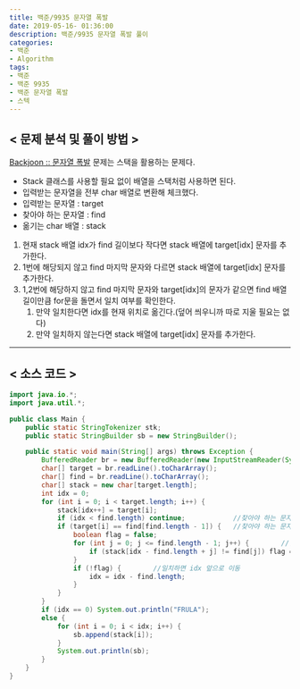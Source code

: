```yaml
---
title: 백준/9935 문자열 폭발
date: 2019-05-16- 01:36:00
description: 백준/9935 문자열 폭발 풀이
categories:
- 백준
- Algorithm
tags: 
- 백준
- 백준 9935
- 백준 문자열 폭발
- 스텍
---
```

## < 문제 분석 및 풀이 방법 >

[Backjoon :: 문자열 폭발](https://www.acmicpc.net/problem/9935) 문제는 스택을 활용하는 문제다.

- Stack 클래스를 사용할 필요 없이 배열을 스택처럼 사용하면 된다.
- 입력받는 문자열을 전부 char 배열로 변환해 체크했다.
- 입력받는 문자열 : target
- 찾아야 하는 문자열 : find
- 옮기는 char 배열 : stack

1. 현재 stack 배열 idx가 find 길이보다 작다면 stack 배열에 target[idx] 문자를 추가한다.
2. 1번에 해당되지 않고 find 마지막 문자와 다르면 stack 배열에 target[idx] 문자를 추가한다.
3. 1,2번에 해당하지 않고 find 마지막 문자와 target[idx]의 문자가 같으면 find 배열 길이만큼 for문을 돌면서 일치 여부를 확인한다.
    1. 만약 일치한다면 idx를 현재 위치로 옮긴다.(덮어 씌우니까 따로 지울 필요는 없다)
    2. 만약 일치하지 않는다면 stack 배열에 target[idx] 문자를 추가한다.

***

## < 소스 코드 >

~~~java
import java.io.*;
import java.util.*;

public class Main {
    public static StringTokenizer stk;
    public static StringBuilder sb = new StringBuilder();

    public static void main(String[] args) throws Exception {
        BufferedReader br = new BufferedReader(new InputStreamReader(System.in));
        char[] target = br.readLine().toCharArray();
        char[] find = br.readLine().toCharArray();
        char[] stack = new char[target.length];
        int idx = 0;
        for (int i = 0; i < target.length; i++) {
            stack[idx++] = target[i];
            if (idx < find.length) continue;            //찾아야 하는 문자열 길이보다 작으면 계속 옮긴다
            if (target[i] == find[find.length - 1]) {   //찾아야 하는 문자열 끝과 옮긴 문자가 같다면
                boolean flag = false;
                for (int j = 0; j <= find.length - 1; j++) {        //일치여부 확인
                    if (stack[idx - find.length + j] != find[j]) flag = true;
                }
                if (!flag) {        //일치하면 idx 앞으로 이동
                    idx = idx - find.length;
                }
            }
        }
        if (idx == 0) System.out.println("FRULA");
        else {
            for (int i = 0; i < idx; i++) {
                sb.append(stack[i]);
            }
            System.out.println(sb);
        }
    }
}
~~~